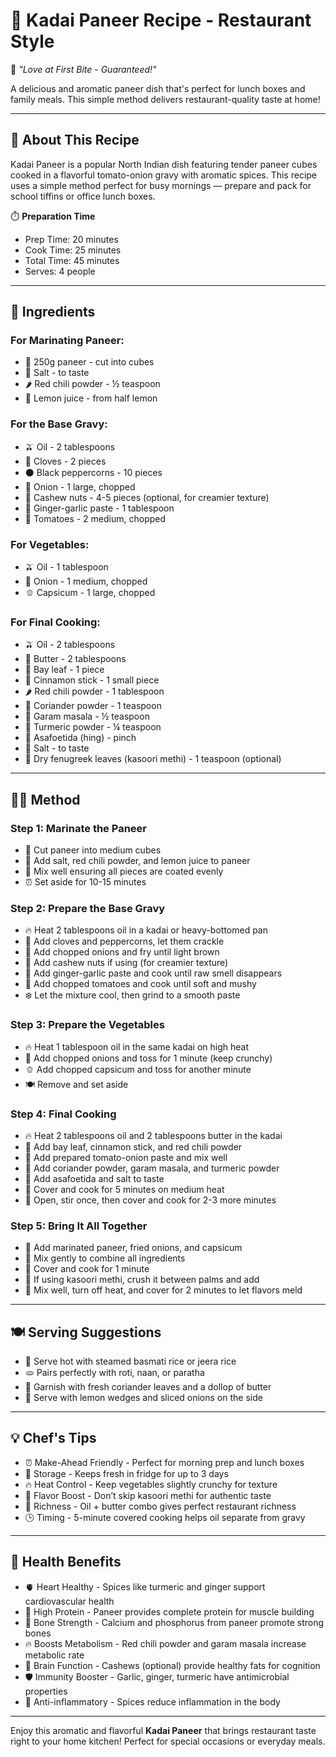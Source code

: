 # 🍛 Kadai Paneer Recipe - Restaurant Style

💝 *"Love at First Bite - Guaranteed!"*

A delicious and aromatic paneer dish that's perfect for lunch boxes and family meals. This simple method delivers restaurant-quality taste at home!

---

## 🥘 About This Recipe  
Kadai Paneer is a popular North Indian dish featuring tender paneer cubes cooked in a flavorful tomato-onion gravy with aromatic spices. This recipe uses a simple method perfect for busy mornings — prepare and pack for school tiffins or office lunch boxes.

⏱️ **Preparation Time**  
- Prep Time: 20 minutes  
- Cook Time: 25 minutes  
- Total Time: 45 minutes  
- Serves: 4 people  

---

## 🥄 Ingredients

### For Marinating Paneer:  
- 🧀 250g paneer - cut into cubes  
- 🧂 Salt - to taste  
- 🌶️ Red chili powder - ½ teaspoon  
- 🍋 Lemon juice - from half lemon  

### For the Base Gravy:  
- 🫒 Oil - 2 tablespoons  
- 🌰 Cloves - 2 pieces  
- ⚫ Black peppercorns - 10 pieces  
- 🧅 Onion - 1 large, chopped  
- 🥜 Cashew nuts - 4-5 pieces (optional, for creamier texture)  
- 🧄 Ginger-garlic paste - 1 tablespoon  
- 🍅 Tomatoes - 2 medium, chopped  

### For Vegetables:  
- 🫒 Oil - 1 tablespoon  
- 🧅 Onion - 1 medium, chopped  
- 🫑 Capsicum - 1 large, chopped  

### For Final Cooking:  
- 🫒 Oil - 2 tablespoons  
- 🧈 Butter - 2 tablespoons  
- 🍃 Bay leaf - 1 piece  
- 🍃 Cinnamon stick - 1 small piece  
- 🌶️ Red chili powder - 1 tablespoon  
- 🌿 Coriander powder - 1 teaspoon  
- 🌟 Garam masala - ½ teaspoon  
- 💛 Turmeric powder - ¼ teaspoon  
- 🌰 Asafoetida (hing) - pinch  
- 🧂 Salt - to taste  
- 🌿 Dry fenugreek leaves (kasoori methi) - 1 teaspoon (optional)  

---

## 👨‍🍳 Method

### Step 1: Marinate the Paneer  
- 🧀 Cut paneer into medium cubes  
- 🥄 Add salt, red chili powder, and lemon juice to paneer  
- 🤲 Mix well ensuring all pieces are coated evenly  
- ⏰ Set aside for 10-15 minutes  

### Step 2: Prepare the Base Gravy  
- 🔥 Heat 2 tablespoons oil in a kadai or heavy-bottomed pan  
- 🌰 Add cloves and peppercorns, let them crackle  
- 🧅 Add chopped onions and fry until light brown  
- 🥜 Add cashew nuts if using (for creamier texture)  
- 🧄 Add ginger-garlic paste and cook until raw smell disappears  
- 🍅 Add chopped tomatoes and cook until soft and mushy  
- ❄️ Let the mixture cool, then grind to a smooth paste  

### Step 3: Prepare the Vegetables  
- 🔥 Heat 1 tablespoon oil in the same kadai on high heat  
- 🧅 Add chopped onions and toss for 1 minute (keep crunchy)  
- 🫑 Add chopped capsicum and toss for another minute  
- 🍽️ Remove and set aside  

### Step 4: Final Cooking  
- 🔥 Heat 2 tablespoons oil and 2 tablespoons butter in the kadai  
- 🍃 Add bay leaf, cinnamon stick, and red chili powder  
- 🥄 Add prepared tomato-onion paste and mix well  
- 🌿 Add coriander powder, garam masala, and turmeric powder  
- 🌰 Add asafoetida and salt to taste  
- 🥘 Cover and cook for 5 minutes on medium heat  
- 👀 Open, stir once, then cover and cook for 2-3 more minutes  

### Step 5: Bring It All Together  
- 🧀 Add marinated paneer, fried onions, and capsicum  
- 🥄 Mix gently to combine all ingredients  
- 🥘 Cover and cook for 1 minute  
- 🌿 If using kasoori methi, crush it between palms and add  
- 🥄 Mix well, turn off heat, and cover for 2 minutes to let flavors meld  

---

## 🍽️ Serving Suggestions  
- 🍚 Serve hot with steamed basmati rice or jeera rice  
- 🫓 Pairs perfectly with roti, naan, or paratha  
- 🥗 Garnish with fresh coriander leaves and a dollop of butter  
- 🍋 Serve with lemon wedges and sliced onions on the side  

---

## 💡 Chef's Tips  
- ⏰ Make-Ahead Friendly - Perfect for morning prep and lunch boxes  
- 🧊 Storage - Keeps fresh in fridge for up to 3 days  
- 🔥 Heat Control - Keep vegetables slightly crunchy for texture  
- 🌿 Flavor Boost - Don’t skip kasoori methi for authentic taste  
- 🧈 Richness - Oil + butter combo gives perfect restaurant richness  
- 🕒 Timing - 5-minute covered cooking helps oil separate from gravy  

---

## 🌟 Health Benefits  
- 🫀 Heart Healthy - Spices like turmeric and ginger support cardiovascular health  
- 💪 High Protein - Paneer provides complete protein for muscle building  
- 🦴 Bone Strength - Calcium and phosphorus from paneer promote strong bones  
- 🔥 Boosts Metabolism - Red chili powder and garam masala increase metabolic rate  
- 🧠 Brain Function - Cashews (optional) provide healthy fats for cognition  
- 🛡️ Immunity Booster - Garlic, ginger, turmeric have antimicrobial properties  
- 🌿 Anti-inflammatory - Spices reduce inflammation in the body  

---

Enjoy this aromatic and flavorful **Kadai Paneer** that brings restaurant taste right to your home kitchen! Perfect for special occasions or everyday meals.  
